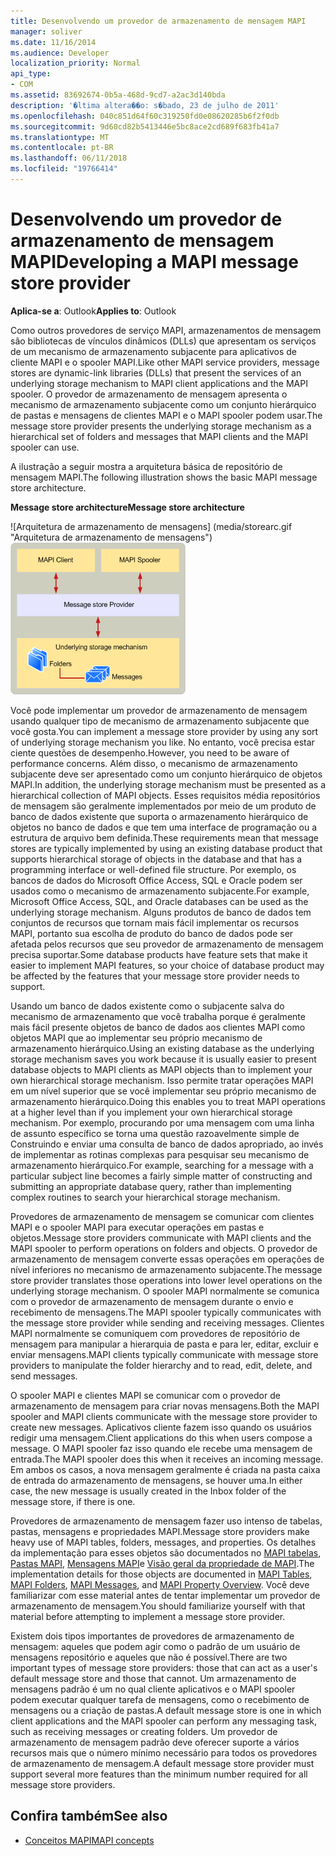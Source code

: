 ```yaml
---
title: Desenvolvendo um provedor de armazenamento de mensagem MAPI
manager: soliver
ms.date: 11/16/2014
ms.audience: Developer
localization_priority: Normal
api_type:
- COM
ms.assetid: 83692674-0b5a-468d-9cd7-a2ac3d140bda
description: '�ltima altera��o: s�bado, 23 de julho de 2011'
ms.openlocfilehash: 040c851d64f60c319250fd0e08620285b6f2f0db
ms.sourcegitcommit: 9d60cd82b5413446e5bc8ace2cd689f683fb41a7
ms.translationtype: MT
ms.contentlocale: pt-BR
ms.lasthandoff: 06/11/2018
ms.locfileid: "19766414"
---
```

# <a name="developing-a-mapi-message-store-provider"></a><span data-ttu-id="795b0-103">Desenvolvendo um provedor de armazenamento de mensagem MAPI</span><span class="sxs-lookup"><span data-stu-id="795b0-103">Developing a MAPI message store provider</span></span>
  
<span data-ttu-id="795b0-104">**Aplica-se a**: Outlook</span><span class="sxs-lookup"><span data-stu-id="795b0-104">**Applies to**: Outlook</span></span> 
  
<span data-ttu-id="795b0-105">Como outros provedores de serviço MAPI, armazenamentos de mensagem são bibliotecas de vínculos dinâmicos (DLLs) que apresentam os serviços de um mecanismo de armazenamento subjacente para aplicativos de cliente MAPI e o spooler MAPI.</span><span class="sxs-lookup"><span data-stu-id="795b0-105">Like other MAPI service providers, message stores are dynamic-link libraries (DLLs) that present the services of an underlying storage mechanism to MAPI client applications and the MAPI spooler.</span></span> <span data-ttu-id="795b0-106">O provedor de armazenamento de mensagem apresenta o mecanismo de armazenamento subjacente como um conjunto hierárquico de pastas e mensagens de clientes MAPI e o MAPI spooler podem usar.</span><span class="sxs-lookup"><span data-stu-id="795b0-106">The message store provider presents the underlying storage mechanism as a hierarchical set of folders and messages that MAPI clients and the MAPI spooler can use.</span></span>
  
<span data-ttu-id="795b0-107">A ilustração a seguir mostra a arquitetura básica de repositório de mensagem MAPI.</span><span class="sxs-lookup"><span data-stu-id="795b0-107">The following illustration shows the basic MAPI message store architecture.</span></span>
  
<span data-ttu-id="795b0-108">**Message store architecture**</span><span class="sxs-lookup"><span data-stu-id="795b0-108">**Message store architecture**</span></span>
  
<span data-ttu-id="795b0-109">![Arquitetura de armazenamento de mensagens] (media/storearc.gif "Arquitetura de armazenamento de mensagens")</span><span class="sxs-lookup"><span data-stu-id="795b0-109">![Message store architecture](media/storearc.gif "Message store architecture")</span></span>
  
<span data-ttu-id="795b0-110">Você pode implementar um provedor de armazenamento de mensagem usando qualquer tipo de mecanismo de armazenamento subjacente que você gosta.</span><span class="sxs-lookup"><span data-stu-id="795b0-110">You can implement a message store provider by using any sort of underlying storage mechanism you like.</span></span> <span data-ttu-id="795b0-111">No entanto, você precisa estar ciente questões de desempenho.</span><span class="sxs-lookup"><span data-stu-id="795b0-111">However, you need to be aware of performance concerns.</span></span> <span data-ttu-id="795b0-112">Além disso, o mecanismo de armazenamento subjacente deve ser apresentado como um conjunto hierárquico de objetos MAPI.</span><span class="sxs-lookup"><span data-stu-id="795b0-112">In addition, the underlying storage mechanism must be presented as a hierarchical collection of MAPI objects.</span></span> <span data-ttu-id="795b0-113">Esses requisitos média repositórios de mensagem são geralmente implementados por meio de um produto de banco de dados existente que suporta o armazenamento hierárquico de objetos no banco de dados e que tem uma interface de programação ou a estrutura de arquivo bem definida.</span><span class="sxs-lookup"><span data-stu-id="795b0-113">These requirements mean that message stores are typically implemented by using an existing database product that supports hierarchical storage of objects in the database and that has a programming interface or well-defined file structure.</span></span> <span data-ttu-id="795b0-114">Por exemplo, os bancos de dados do Microsoft Office Access, SQL e Oracle podem ser usados como o mecanismo de armazenamento subjacente.</span><span class="sxs-lookup"><span data-stu-id="795b0-114">For example, Microsoft Office Access, SQL, and Oracle databases can be used as the underlying storage mechanism.</span></span> <span data-ttu-id="795b0-115">Alguns produtos de banco de dados tem conjuntos de recursos que tornam mais fácil implementar os recursos MAPI, portanto sua escolha de produto do banco de dados pode ser afetada pelos recursos que seu provedor de armazenamento de mensagem precisa suportar.</span><span class="sxs-lookup"><span data-stu-id="795b0-115">Some database products have feature sets that make it easier to implement MAPI features, so your choice of database product may be affected by the features that your message store provider needs to support.</span></span>
  
<span data-ttu-id="795b0-116">Usando um banco de dados existente como o subjacente salva do mecanismo de armazenamento que você trabalha porque é geralmente mais fácil presente objetos de banco de dados aos clientes MAPI como objetos MAPI que ao implementar seu próprio mecanismo de armazenamento hierárquico.</span><span class="sxs-lookup"><span data-stu-id="795b0-116">Using an existing database as the underlying storage mechanism saves you work because it is usually easier to present database objects to MAPI clients as MAPI objects than to implement your own hierarchical storage mechanism.</span></span> <span data-ttu-id="795b0-117">Isso permite tratar operações MAPI em um nível superior que se você implementar seu próprio mecanismo de armazenamento hierárquico.</span><span class="sxs-lookup"><span data-stu-id="795b0-117">Doing this enables you to treat MAPI operations at a higher level than if you implement your own hierarchical storage mechanism.</span></span> <span data-ttu-id="795b0-118">Por exemplo, procurando por uma mensagem com uma linha de assunto específico se torna uma questão razoavelmente simple de Construindo e enviar uma consulta de banco de dados apropriado, ao invés de implementar as rotinas complexas para pesquisar seu mecanismo de armazenamento hierárquico.</span><span class="sxs-lookup"><span data-stu-id="795b0-118">For example, searching for a message with a particular subject line becomes a fairly simple matter of constructing and submitting an appropriate database query, rather than implementing complex routines to search your hierarchical storage mechanism.</span></span>
  
<span data-ttu-id="795b0-119">Provedores de armazenamento de mensagem se comunicar com clientes MAPI e o spooler MAPI para executar operações em pastas e objetos.</span><span class="sxs-lookup"><span data-stu-id="795b0-119">Message store providers communicate with MAPI clients and the MAPI spooler to perform operations on folders and objects.</span></span> <span data-ttu-id="795b0-120">O provedor de armazenamento de mensagem converte essas operações em operações de nível inferiores no mecanismo de armazenamento subjacente.</span><span class="sxs-lookup"><span data-stu-id="795b0-120">The message store provider translates those operations into lower level operations on the underlying storage mechanism.</span></span> <span data-ttu-id="795b0-121">O spooler MAPI normalmente se comunica com o provedor de armazenamento de mensagem durante o envio e recebimento de mensagens.</span><span class="sxs-lookup"><span data-stu-id="795b0-121">The MAPI spooler typically communicates with the message store provider while sending and receiving messages.</span></span> <span data-ttu-id="795b0-122">Clientes MAPI normalmente se comuniquem com provedores de repositório de mensagem para manipular a hierarquia de pasta e para ler, editar, excluir e enviar mensagens.</span><span class="sxs-lookup"><span data-stu-id="795b0-122">MAPI clients typically communicate with message store providers to manipulate the folder hierarchy and to read, edit, delete, and send messages.</span></span>
  
<span data-ttu-id="795b0-123">O spooler MAPI e clientes MAPI se comunicar com o provedor de armazenamento de mensagem para criar novas mensagens.</span><span class="sxs-lookup"><span data-stu-id="795b0-123">Both the MAPI spooler and MAPI clients communicate with the message store provider to create new messages.</span></span> <span data-ttu-id="795b0-124">Aplicativos cliente fazem isso quando os usuários redigir uma mensagem.</span><span class="sxs-lookup"><span data-stu-id="795b0-124">Client applications do this when users compose a message.</span></span> <span data-ttu-id="795b0-125">O MAPI spooler faz isso quando ele recebe uma mensagem de entrada.</span><span class="sxs-lookup"><span data-stu-id="795b0-125">The MAPI spooler does this when it receives an incoming message.</span></span> <span data-ttu-id="795b0-126">Em ambos os casos, a nova mensagem geralmente é criada na pasta caixa de entrada do armazenamento de mensagens, se houver uma.</span><span class="sxs-lookup"><span data-stu-id="795b0-126">In either case, the new message is usually created in the Inbox folder of the message store, if there is one.</span></span>
  
<span data-ttu-id="795b0-127">Provedores de armazenamento de mensagem fazer uso intenso de tabelas, pastas, mensagens e propriedades MAPI.</span><span class="sxs-lookup"><span data-stu-id="795b0-127">Message store providers make heavy use of MAPI tables, folders, messages, and properties.</span></span> <span data-ttu-id="795b0-128">Os detalhes da implementação para esses objetos são documentados no [MAPI tabelas](mapi-tables.md), [Pastas MAPI](mapi-folders.md), [Mensagens MAPI](mapi-messages.md)e [Visão geral da propriedade de MAPI](mapi-property-overview.md).</span><span class="sxs-lookup"><span data-stu-id="795b0-128">The implementation details for those objects are documented in [MAPI Tables](mapi-tables.md), [MAPI Folders](mapi-folders.md), [MAPI Messages](mapi-messages.md), and [MAPI Property Overview](mapi-property-overview.md).</span></span> <span data-ttu-id="795b0-129">Você deve familiarizar com esse material antes de tentar implementar um provedor de armazenamento de mensagem.</span><span class="sxs-lookup"><span data-stu-id="795b0-129">You should familiarize yourself with that material before attempting to implement a message store provider.</span></span>
  
<span data-ttu-id="795b0-130">Existem dois tipos importantes de provedores de armazenamento de mensagem: aqueles que podem agir como o padrão de um usuário de mensagens repositório e aqueles que não é possível.</span><span class="sxs-lookup"><span data-stu-id="795b0-130">There are two important types of message store providers: those that can act as a user's default message store and those that cannot.</span></span> <span data-ttu-id="795b0-131">Um armazenamento de mensagens padrão é um no qual cliente aplicativos e o MAPI spooler podem executar qualquer tarefa de mensagens, como o recebimento de mensagens ou a criação de pastas.</span><span class="sxs-lookup"><span data-stu-id="795b0-131">A default message store is one in which client applications and the MAPI spooler can perform any messaging task, such as receiving messages or creating folders.</span></span> <span data-ttu-id="795b0-132">Um provedor de armazenamento de mensagem padrão deve oferecer suporte a vários recursos mais que o número mínimo necessário para todos os provedores de armazenamento de mensagem.</span><span class="sxs-lookup"><span data-stu-id="795b0-132">A default message store provider must support several more features than the minimum number required for all message store providers.</span></span>
  
## <a name="see-also"></a><span data-ttu-id="795b0-133">Confira também</span><span class="sxs-lookup"><span data-stu-id="795b0-133">See also</span></span>

- [<span data-ttu-id="795b0-134">Conceitos MAPI</span><span class="sxs-lookup"><span data-stu-id="795b0-134">MAPI concepts</span></span>](mapi-concepts.md)

